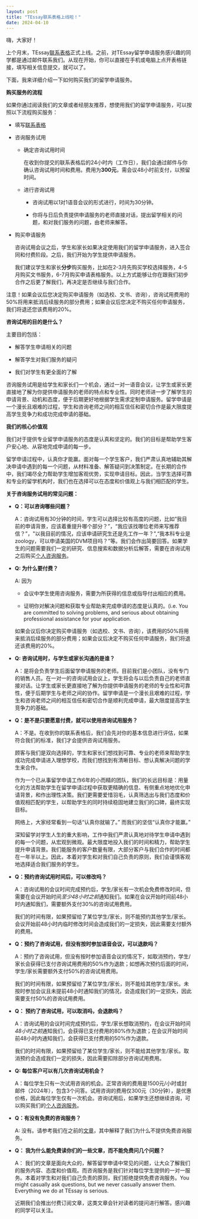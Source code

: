 ```yaml
---
layout: post
title: "TEssay联系表格上线啦！"
date: 2024-04-10
---
```


嗨，大家好！

上个月末，TEssay[联系表格](https://tessay.org/parley/)正式上线。之前，对TEssay留学申请服务感兴趣的同学都是通过邮件联系我们。从现在开始，你可以直接在手机或电脑上点开表格链接，填写相关信息提交，就可以了。

下面，我来详细介绍一下如何购买我们的留学申请服务。

**购买服务的流程**

如果你通过阅读我们的文章或者经朋友推荐，想使用我们的留学申请服务，可以按照以下流程购买服务：

+ 填写[联系表格](https://tessay.org/parley/)

+ 咨询服务试用

    + 确定咨询试用时间
    
        在收到你提交的联系表格后的24小时内（工作日），我们会通过邮件与你确认咨询试用时间和费用。费用为**300元**，需会议48小时前支付，以预留时间。
    
    + 进行咨询试用
    
        + 咨询试用以1对1语音会议的形式进行，时间为30分钟。
        
        + 你将与日后负责提供申请服务的老师直接对话，提出留学相关的问题，和对我们服务的问题，由老师来解答。
    
+ 购买申请服务
    
    咨询试用会议之后，学生和家长如果决定使用我们的留学申请服务，进入签合同和付费阶段。之后，我们开始为学生提供申请服务。
    
    我们建议学生和家长**分步**购买服务，比如在2-3月先购买学校选择服务，4-5月购买文书服务，6-7月购买申请表格服务。以上方式能够让你在跟我们初步合作之后更了解我们，再决定是否继续与我们合作。
    
注意！如果会议后您决定购买申请服务（如选校、文书、咨询），咨询试用费用的50%将用来抵消后续服务的部分费用；如果会议后您决定不购买任何申请服务，我们将退还您该费用的20%。
    
**咨询试用的目的是什么？**

主要目的包括：

+ 解答学生申请相关的问题

+ 解答学生对我们服务的疑问

+ 我们对学生有更全面的了解

咨询服务试用是给学生和家长们一个机会，通过一对一语音会议，让学生或家长更直接地了解为你提供申请服务的老师的特点和专业性。同时老师进一步了解学生的申请背景、动机和态度，便于后期更好地根据学生需求定制申请服务。留学申请是一个漫长且艰难的过程，学生和咨询老师之间的相互信任和密切合作是最大限度提高学生竞争力和成功完成申请的基础。

**我们的核心价值观**

我们对于提供专业留学申请服务的态度是认真和坚定的。我们的目标是帮助学生客户安心地、从容地完成申请的每一步。

留学申请过程中，认真你才能赢。面对每一个学生客户，我们严肃认真地辅助其解决申请中遇到的每一个问题，从材料准备、解答疑问到决策制定。在长期的合作中，我们竭尽全力帮助学生增加客观优势，实现申请目标。因此，当学生选择可靠和专业的留学机构时，我们也在选择可以在态度和价值观上与我们相匹配的学生。

**关于咨询服务试用的常见问题：**

+ **Q：可以咨询哪些问题？**

    A：咨询试用有30分钟的时间，学生可以选择比较有高度的问题，比如“我目前的申请背景，应该着重提升哪个部分？”，“我应该找哪位老师来写推荐信？”，"以我目前的情况，应该申请研究生还是先工作一年？",“我本科专业是zoology，可以申请美国的DVM项目吗？”等。我们会作出简要回答。如果学生的问题需要我们一定的研究、信息搜索和数据分析后解答，需要在咨询试用之后购买[个人咨询服务](https://zhuanlan.zhihu.com/p/139559712?)。

+ **Q: 为什么要付费？**

    A: 因为
    
    + 会议中学生使用咨询服务，需要为所获得的信息或指导付出相应的费用。
    
    + 证明你对解决问题和获取专业帮助来完成申请的态度是认真的。(i.e. You are committed to solving problems, and serious about obtaining professional assistance for your application.

    如果会议后你决定购买申请服务（如选校、文书、咨询），该费用的50%将用来抵消后续服务的部分费用；如果会议后决定不购买任何申请服务，我们将退还该费用的20%。

+ **Q: 咨询试用时，与学生或家长沟通的是谁？**

    A：是将会负责学生后面留学申请服务的老师。目前我们是小团队，没有专门的销售人员。在一对一的咨询试用会议上，学生将会与以后负责自己的老师直接对话。让学生或家长更直接地了解为你提供申请服务的老师的专业性和可靠性，便于后期学生与老师之间的协作。留学申请是一个漫长且艰难的过程，学生和咨询老师之间的相互信任和密切合作是顺利完成申请，最大限度提高学生竞争力的基础。
    
+ **Q：是不是只要愿意付费，就可以使用咨询试用服务？**

    A：不是。在收到你的联系表格后，我们会先对你的基本信息进行评估，如果符合我们的标准，我们才会提供咨询试用服务。
    
    顾客与我们是双向选择的，学生和家长们想找到可靠、专业的老师来帮助学生成功完成申请进入理想学校，而我们想找到有清晰目标、想认真解决问题的学生来合作。
    
    作为一个已从事留学申请工作6年的小而精的团队，我们的长远目标是：用量化的方法帮助学生在留学申请过程中获取更精确的信息、有侧重点地地优化申请背景，和作出理性决策。我们更需要爱惜羽毛，认真筛选出与我们态度和价值观相匹配的学生，以帮助学生的同时持续稳固地建立我们的口碑，最终实现目标。
    
    网络上，大家经常看到一句话“认真你就输了。” 而我们的坚信“认真你才能赢。”
    
    深知留学对学生人生的重大影响，工作中我们严肃认真地对待学生申请中遇到的每一个问题，从宏观到微观。最大限度地投入我们的时间和精力，帮助学生提升申请背景。我们能服务的客户数量有限，大部分客户与我们合作的时间都在一年半以上。因此，本着对学生和对我们自己负责的原则，我们会谨慎客观地选择适合我们服务的学生。
    
+ **Q：预约咨询试用时间后，可以修改吗？**

    A：咨询试用的会议时间完成预约后，学生/家长有一次机会免费修改时间，但需要在会议开始时间*至少48小时之前*通知我们。如果在会议开始时间前48小时内通知我们，需要额外支付30%的咨询试用费用。
    
    我们的时间有限，如果预留给了某位学生/家长，则不能预约其他学生/家长。会议开始前48小时内临时修改时间会造成我们的一定损失，因此需要支付额外的费用。
    
+ **Q：预约了咨询试用，但没有按时参加语音会议，可以退款吗？**

    A：预约了咨询试用，但没有按时参加语音会议的情况下，如取消预约，学生/家长会获得已支付咨询试用费用的50%作为退款；如想再次预约后面的时间，学生/家长需要额外支付50%的咨询试用费用。
    
    我们的时间有限，如果预留给了某位学生/家长，则不能给其他学生/家长。未按时参加会议且未提前48小时通知我们的情况，会造成我们的一定损失，因此需要支付50%的咨询试用费用。
    
+ **Q： 预约了咨询试用，可以取消吗，会退款吗？**

    A：咨询试用的会议时间完成预约后，学生/家长想取消预约，在会议开始时间*48小时之前*通知我们，会获得已支付费用的80%作为退款；在会议开始时间前48小时内通知我们，会获得已支付费用的50%作为退款。
    
    我们的时间有限，如果预留给了某位学生/家长，则不能给其他学生/家长。取消预约会造成我们一定的损失，因此需要扣除部分咨询试用费用。
    
+ **Q: 每位客户可以有几次咨询试用机会？**

    A：每位学生只有一次试用咨询的机会。正常咨询的费用是1500元/小时或封邮件（2024年），包含3个问答。试用咨询的费用仅300元（30分钟），是优惠价格，因此每位学生仅有一次机会。咨询试用后，如果学生还想继续咨询，可以购买我们的[个人咨询服务](https://tessay.org/pages/consulting)。

+ **Q：有没有免费的咨询服务？**

    A: 没有。请参考我们在之前的[文章](https://tessay.org/blog/2024/04/08/why-free-consulting)，其中解释了我们为什么不提供免费咨询服务。
    
+ **Q： 我为什么能免费读你们的一些文章，而不能免费问几个问题？**

    A： 我们的文章是面向大众的，解答留学申请中常见的问题，让大众了解我们的服务内容、态度和价值观。而咨询服务是我们针对每位学生提供的一对一服务。本着对学生和对我们自己负责的原则，我们拒绝提供免费咨询服务。You might casually ask questions, but we never casually answer them. Everything we do at TEssay is serious.
    
    近期我们会推出付费订阅文章，这类文章会针对读者的提问进行解答。感兴趣的同学可以关注。
